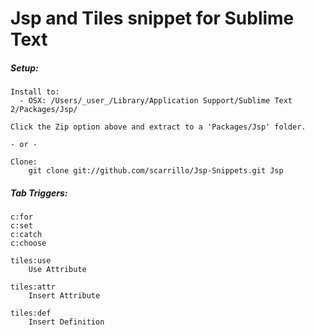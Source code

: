 Jsp and Tiles snippet for Sublime Text
=============

##### Setup:

    Install to:
      - OSX: /Users/_user_/Library/Application Support/Sublime Text 2/Packages/Jsp/
        
    Click the Zip option above and extract to a 'Packages/Jsp' folder.

    - or -

    Clone:
        git clone git://github.com/scarrillo/Jsp-Snippets.git Jsp


##### Tab Triggers:

    c:for
    c:set
    c:catch
    c:choose
     
    tiles:use
        Use Attribute
        
    tiles:attr
        Insert Attribute
        
    tiles:def
        Insert Definition

